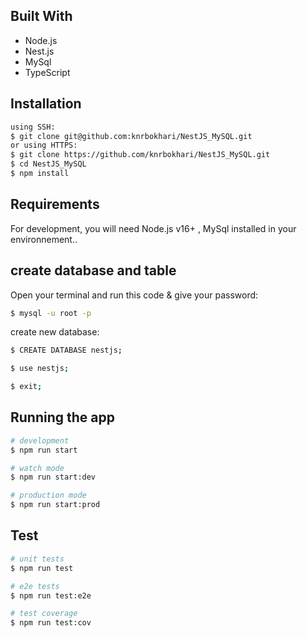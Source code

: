 ## Built With
* Node.js
* Nest.js
* MySql
* TypeScript

## Installation

```bash
using SSH:
$ git clone git@github.com:knrbokhari/NestJS_MySQL.git
or using HTTPS:
$ git clone https://github.com/knrbokhari/NestJS_MySQL.git
$ cd NestJS_MySQL
$ npm install
```

## Requirements
For development, you will need Node.js v16+ , MySql installed in your environnement..

## create database and table

Open your terminal and run this code & give your password:

```bash
$ mysql -u root -p
```

create new database:
```bash
$ CREATE DATABASE nestjs;
```

```bash
$ use nestjs;
```

```bash
$ exit;
```

## Running the app

```bash
# development
$ npm run start

# watch mode
$ npm run start:dev

# production mode
$ npm run start:prod
```

## Test

```bash
# unit tests
$ npm run test

# e2e tests
$ npm run test:e2e

# test coverage
$ npm run test:cov
```